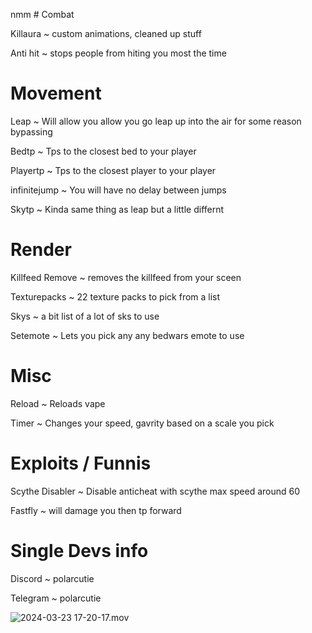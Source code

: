 nmm # Combat

 Killaura ~ custom animations, cleaned up stuff

 Anti hit ~ stops people from hiting you most the time

 # Movement

Leap ~ Will allow you allow you go leap up into the air for some reason bypassing 

Bedtp ~ Tps to the closest bed to your player

Playertp ~ Tps to the closest player to your player

infinitejump ~ You will have no delay between jumps

Skytp ~ Kinda same thing as leap but a little differnt

 # Render

Killfeed Remove ~ removes the killfeed from your sceen

Texturepacks ~ 22 texture packs to pick from a list

Skys ~ a bit list of a lot of sks to use

Setemote ~ Lets you pick any any bedwars emote to use

 # Misc

 Reload ~ Reloads vape

 Timer ~ Changes your speed, gavrity based on a scale you pick

 # Exploits / Funnis

Scythe Disabler ~ Disable anticheat with scythe max speed around 60

Fastfly ~ will damage you then tp forward

 # Single Devs info
 
Discord ~ polarcutie

Telegram ~ polarcutie

![2024-03-23 17-20-17.mov](https://github.com/e266cfd65ad46a67fc54b0efd38e40dd/Purple-theme/assets/162806957/a4daea4d-535d-4dc7-b876-d297851959ef)
